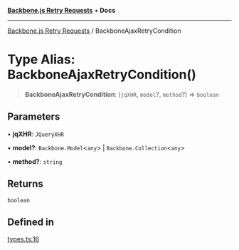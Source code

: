 [**Backbone.js Retry Requests**](../README.md) • **Docs**

***

[Backbone.js Retry Requests](../README.md) / BackboneAjaxRetryCondition

# Type Alias: BackboneAjaxRetryCondition()

> **BackboneAjaxRetryCondition**: (`jqXHR`, `model`?, `method`?) => `boolean`

## Parameters

• **jqXHR**: `JQueryXHR`

• **model?**: `Backbone.Model`\<`any`\> \| `Backbone.Collection`\<`any`\>

• **method?**: `string`

## Returns

`boolean`

## Defined in

[types.ts:16](https://github.com/maissimples/backbone-ajax-retry/blob/8ffbafb5dc7c3ae043926cea365cc946a223ba99/src/types.ts#L16)
